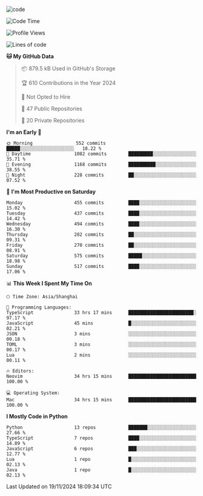 
<!--
**liuyaanng/liuyaanng** is a ✨ _special_ ✨ repository because its `README.md` (this file) appears on your GitHub profile.

Here are some ideas to get you started:

- 🔭 I’m currently working on ...
- 🌱 I’m currently learning ...
- 👯 I’m looking to collaborate on ...
- 🤔 I’m looking for help with ...
- 💬 Ask me about ...
- 📫 How to reach me: ...
- 😄 Pronouns: ...
- ⚡ Fun fact: ...
-->


![code](https://cdn.jsdelivr.net/gh/liuyaanng/liuyaanng@1.0/code.gif) 

<!--START_SECTION:waka-->
![Code Time](http://img.shields.io/badge/Code%20Time-1%2C055%20hrs%2024%20mins-blue)

![Profile Views](http://img.shields.io/badge/Profile%20Views-0-blue)

![Lines of code](https://img.shields.io/badge/From%20Hello%20World%20I%27ve%20Written-14.9%20million%20lines%20of%20code-blue)

**🐱 My GitHub Data** 

> 📦 879.5 kB Used in GitHub's Storage 
 > 
> 🏆 610 Contributions in the Year 2024
 > 
> 🚫 Not Opted to Hire
 > 
> 📜 47 Public Repositories 
 > 
> 🔑 20 Private Repositories 
 > 
**I'm an Early 🐤** 

```text
🌞 Morning                552 commits         █████░░░░░░░░░░░░░░░░░░░░   18.22 % 
🌆 Daytime                1082 commits        █████████░░░░░░░░░░░░░░░░   35.71 % 
🌃 Evening                1168 commits        ██████████░░░░░░░░░░░░░░░   38.55 % 
🌙 Night                  228 commits         ██░░░░░░░░░░░░░░░░░░░░░░░   07.52 % 
```
📅 **I'm Most Productive on Saturday** 

```text
Monday                   455 commits         ████░░░░░░░░░░░░░░░░░░░░░   15.02 % 
Tuesday                  437 commits         ████░░░░░░░░░░░░░░░░░░░░░   14.42 % 
Wednesday                494 commits         ████░░░░░░░░░░░░░░░░░░░░░   16.30 % 
Thursday                 282 commits         ██░░░░░░░░░░░░░░░░░░░░░░░   09.31 % 
Friday                   270 commits         ██░░░░░░░░░░░░░░░░░░░░░░░   08.91 % 
Saturday                 575 commits         █████░░░░░░░░░░░░░░░░░░░░   18.98 % 
Sunday                   517 commits         ████░░░░░░░░░░░░░░░░░░░░░   17.06 % 
```


📊 **This Week I Spent My Time On** 

```text
🕑︎ Time Zone: Asia/Shanghai

💬 Programming Languages: 
TypeScript               33 hrs 17 mins      ████████████████████████░   97.17 % 
JavaScript               45 mins             █░░░░░░░░░░░░░░░░░░░░░░░░   02.21 % 
JSON                     3 mins              ░░░░░░░░░░░░░░░░░░░░░░░░░   00.18 % 
TOML                     3 mins              ░░░░░░░░░░░░░░░░░░░░░░░░░   00.17 % 
Lua                      2 mins              ░░░░░░░░░░░░░░░░░░░░░░░░░   00.11 % 

🔥 Editors: 
Neovim                   34 hrs 15 mins      █████████████████████████   100.00 % 

💻 Operating System: 
Mac                      34 hrs 15 mins      █████████████████████████   100.00 % 
```

**I Mostly Code in Python** 

```text
Python                   13 repos            ███████░░░░░░░░░░░░░░░░░░   27.66 % 
TypeScript               7 repos             ████░░░░░░░░░░░░░░░░░░░░░   14.89 % 
JavaScript               6 repos             ███░░░░░░░░░░░░░░░░░░░░░░   12.77 % 
Lua                      1 repo              █░░░░░░░░░░░░░░░░░░░░░░░░   02.13 % 
Java                     1 repo              █░░░░░░░░░░░░░░░░░░░░░░░░   02.13 % 
```




 Last Updated on 19/11/2024 18:09:34 UTC
<!--END_SECTION:waka-->
